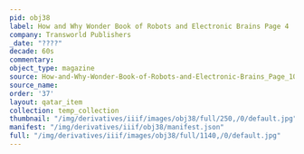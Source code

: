 ```yaml
---
pid: obj38
label: How and Why Wonder Book of Robots and Electronic Brains Page 4
company: Transworld Publishers
_date: "????"
decade: 60s
commentary:
object_type: magazine
source: How-and-Why-Wonder-Book-of-Robots-and-Electronic-Brains_Page_10
source_name:
order: '37'
layout: qatar_item
collection: temp_collection
thumbnail: "/img/derivatives/iiif/images/obj38/full/250,/0/default.jpg"
manifest: "/img/derivatives/iiif/obj38/manifest.json"
full: "/img/derivatives/iiif/images/obj38/full/1140,/0/default.jpg"
---
```

